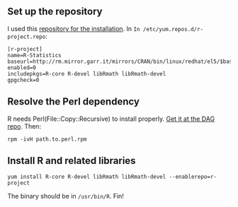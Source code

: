 Set up the repository
---------------------

I used this [repository for the
installation](http://rm.mirror.garr.it/mirrors/CRAN/bin/linux/redhat/el5/i386/). 
In `In /etc/yum.repos.d/r-project.repo`:

    [r-project]  
    name=R-Statistics  
    baseurl=http://rm.mirror.garr.it/mirrors/CRAN/bin/linux/redhat/el5/$basearch
    enabled=0  
    includepkgs=R-core R-devel libRmath libRmath-devel  
    gpgcheck=0

Resolve the Perl dependency
---------------------------

R needs Perl(File::Copy::Recursive) to install properly. [Get it at the
DAG repo](http://dag.wieers.com/rpm/packages/perl-File-Copy-Recursive/).
Then:

    rpm -ivH path.to.perl.rpm

Install R and related libraries
-------------------------------

    yum install R-core R-devel libRmath libRmath-devel --enablerepo=r-project

The binary should be in `/usr/bin/R`. Fin!
